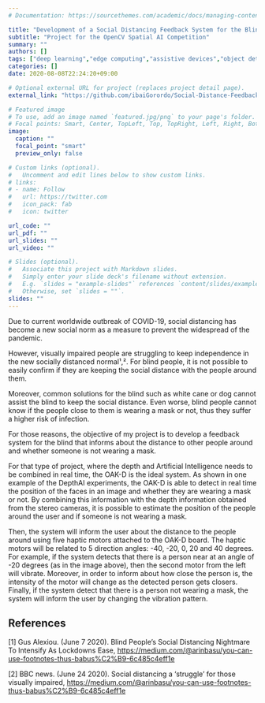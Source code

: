 ```yaml
---
# Documentation: https://sourcethemes.com/academic/docs/managing-content/

title: "Development of a Social Distancing Feedback System for the Blind"
subtitle: "Project for the OpenCV Spatial AI Competition"
summary: ""
authors: []
tags: ["deep learning","edge computing","assistive devices","object detection","visually impaired","depth estimation"]
categories: []
date: 2020-08-08T22:24:20+09:00

# Optional external URL for project (replaces project detail page).
external_link: "https://github.com/ibaiGorordo/Social-Distance-Feedback"

# Featured image
# To use, add an image named `featured.jpg/png` to your page's folder.
# Focal points: Smart, Center, TopLeft, Top, TopRight, Left, Right, BottomLeft, Bottom, BottomRight.
image:
  caption: ""
  focal_point: "smart"
  preview_only: false

# Custom links (optional).
#   Uncomment and edit lines below to show custom links.
# links:
# - name: Follow
#   url: https://twitter.com
#   icon_pack: fab
#   icon: twitter

url_code: ""
url_pdf: ""
url_slides: ""
url_video: ""

# Slides (optional).
#   Associate this project with Markdown slides.
#   Simply enter your slide deck's filename without extension.
#   E.g. `slides = "example-slides"` references `content/slides/example-slides.md`.
#   Otherwise, set `slides = ""`.
slides: ""
---
```

Due to current worldwide outbreak of COVID-19, social distancing has become a new social norm as a measure to prevent the widespread of the pandemic.

However, visually impaired people are struggling to keep independence in the new socially distanced normal¹,². For blind people, it is not possible to easily confirm if they are keeping the social distance with the people around them. 

Moreover, common solutions for the blind such as white cane or dog cannot assist the blind to keep the social distance. Even worse, blind people cannot know if the people close to them is wearing a mask or not, thus they suffer a higher risk of infection.

For those reasons, the objective of my project is to develop a feedback system for the blind that informs about the distance to other people around and whether someone is not wearing a mask.

For that type of project, where the depth and Artificial Intelligence needs to be combined in real time, the OAK-D is the ideal system. As shown in one example of the DepthAI experiments, the OAK-D is able to detect in real time the position of the faces in an image and whether they are wearing a mask or not. By combining this information with the depth information obtained from the stereo cameras, it is possible to estimate the position of the people around the user and if someone is not wearing a mask.

Then, the system will inform the user about the distance to the people around using five haptic motors attached to the OAK-D board. The haptic motors will be related to 5 direction angles: -40, -20, 0, 20 and 40 degrees. For example, if the system detects that there is a person near at an angle of -20 degrees (as in the image above), then the second motor from the left will vibrate. Moreover, in order to inform about how close the person is, the intensity of the motor will change as the detected person gets closers. Finally, if the system detect that there is a person not wearing a mask, the system will inform the user by changing the vibration pattern.

## References
[1] Gus Alexiou. (June 7 2020). Blind People’s Social Distancing Nightmare To Intensify As Lockdowns Ease, https://medium.com/@arinbasu/you-can-use-footnotes-thus-babus%C2%B9-6c485c4eff1e

[2] BBC news. (June 24 2020). Social distancing a ‘struggle’ for those visually impaired, https://medium.com/@arinbasu/you-can-use-footnotes-thus-babus%C2%B9-6c485c4eff1e